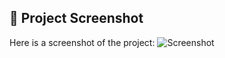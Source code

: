 




## 📸 Project Screenshot
Here is a screenshot of the project:
![Screenshot]([images/screenshot.png](https://github.com/habtamu558/agamcoffee/blob/a914dc5be61f9bd1768e209425b00afecdaf513d/Screenshot%20(106).png))
